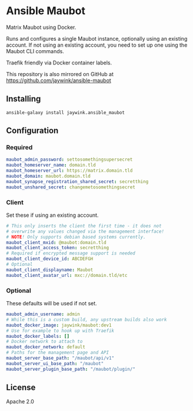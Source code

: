 # Ansible Maubot

Matrix Maubot using Docker.

Runs and configures a single Maubot instance, optionally using an existing
account. If not using an existing account, you need to set up one using the
Maubot CLI commands.

Traefik friendly via Docker container labels.

This repository is also mirrored on GitHub at https://github.com/jaywink/ansible-maubot

## Installing

`ansible-galaxy install jaywink.ansible_maubot`

## Configuration

### Required

```yaml
maubot_admin_password: settosomethingsupersecret
maubot_homeserver_name: domain.tld
maubot_homeserver_url: https://matrix.domain.tld
maubot_domain: maubot.domain.tld
maubot_synapse_registration_shared_secret: secretthing
maubot_unshared_secret: changemetosomethingsecret
```

### Client

Set these if using an existing account.

```yaml
# This only inserts the client the first time - it does not
# overwrite any values changed via the management interface!
# NOTE! Only supports debian based systems currently.
maubot_client_mxid: @maubot:domain.tld
maubot_client_access_token: secretthing
# Required if encrypted message support is needed
maubot_client_device_id: ABCDEFGH
# Optional
maubot_client_displayname: Maubot
maubot_client_avatar_url: mxc://domain.tld/etc
```

### Optional

These defaults will be used if not set.

```yaml
maubot_admin_username: admin
# While this is a custom build, any upstream builds also work
maubot_docker_image: jaywink/maubot:dev1
# Use for example to hook up with Traefik
maubot_docker_labels: []
# Docker network to attach to
maubot_docker_network: default
# Paths for the management page and API
maubot_server_base_path: "/maubot/api/v1"
maubot_server_ui_base_path: "/maubot"
maubot_server_plugin_base_path: "/maubot/plugin/"
```

## License

Apache 2.0
